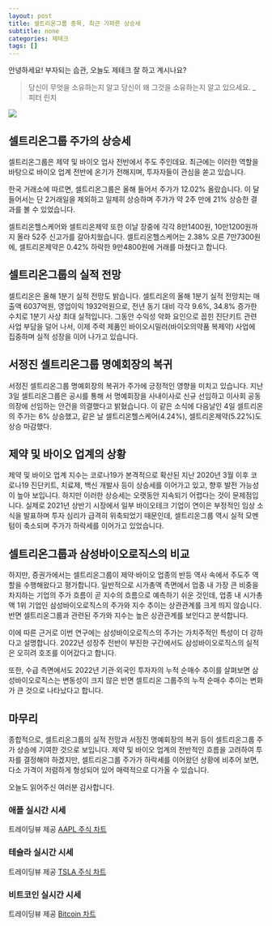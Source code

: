 ```yaml
---
layout: post
title: 셀트리온그룹 종목, 최근 가파른 상승세
subtitle: none
categories: 제테크
tags: []
---
```


안녕하세요! 부자되는 습관, 오늘도 제테크 잘 하고 계시나요?

> 당신이 무엇을 소유하는지 알고 당신이 왜 그것을 소유하는지 알고 있으세요. _ 피터 린치






![](https://source.unsplash.com/800x450/?luxury)

##  셀트리온그룹 주가의 상승세

셀트리온그룹은 제약 및 바이오 업사 전반에서 주도 주인데요. 최근에는 이러한 역할을 바탕으로 바이오 업계 전반에 온기가 전해지며, 투자자들이 관심을 쏟고 있습니다.

한국 거래소에 따르면, 셀트리온그룹은 올해 들어서 주가가 12.02% 올랐습니다. 이 달 들어서는 단 2거래일을 제외하고 일제히 상승하며 주가가 약 2주 만에 21% 상승한 결과를 볼 수 있었습니다.

셀트리온헬스케어와 셀트리온제약 또한 이날 장중에 각각 8만1400원, 10만1200원까지 올라 52주 신고가를 갈아치웠습니다. 셀트리온헬스케어는 2.38% 오른 7만7300원에, 셀트리온제약은 0.42% 하락한 9만4800원에 거래를 마쳤다고 합니다.

## 셀트리온그룹의 실적 전망

셀트리온은 올해 1분기 실적 전망도 밝습니다. 셀트리온의 올해 1분기 실적 전망치는 매출액 6037억원, 영업이익 1932억원으로, 전년 동기 대비 각각 9.6%, 34.8% 증가한 수치로 1분기 사상 최대 실적입니다. 그동안 수익성 악화 요인으로 꼽힌 진단키트 관련 사업 부담을 덜어 나서, 이제 주력 제품인 바이오시밀러(바이오의약품 복제약) 사업에 집중하며 실적 성장을 이어 나가고 있습니다.

## 서정진 셀트리온그룹 명예회장의 복귀

서정진 셀트리온그룹 명예회장의 복귀가 주가에 긍정적인 영향을 미치고 있습니다. 지난 3일 셀트리온그룹은 공시를 통해 서 명예회장을 사내이사로 신규 선임하고 이사회 공동의장에 선임하는 안건을 의결했다고 밝혔습니다. 이 같은 소식에 다음날인 4일 셀트리온의 주가는 6% 상승했고, 같은 날 셀트리온헬스케어(4.24%), 셀트리온제약(5.22%)도 상승 마감했다.

## 제약 및 바이오 업계의 상황

제약 및 바이오 업계 지수는 코로나19가 본격적으로 확산된 지난 2020년 3월 이후 코로나19 진단키트, 치료제, 백신 개발사 등이 상승세를 이어가고 있고, 향후 발전 가능성이 높아 보입니다. 하지만 이러한 상승세는 오랫동안 지속되기 어렵다는 것이 문제점입니다. 실제로 2021년 상반기 시장에서 일부 바이오테크 기업이 연이은 부정적인 임상 소식을 발표하며 투자 심리가 급격히 위축되었기 때문인데, 셀트리온그룹 역시 실적 모멘텀이 축소되며 주가가 하락세를 이어가고 있었습니다.

## 셀트리온그룹과 삼성바이오로직스의 비교

하지만, 증권가에서는 셀트리온그룹이 제약·바이오 업종의 반등 역사 속에서 주도주 역할을 수행해왔다고 평가합니다. 일반적으로 시가총액 측면에서 업종 내 가장 큰 비중을 차지하는 기업의 주가 흐름이 곧 지수의 흐름으로 예측하기 쉬운 것인데, 업종 내 시가총액 1위 기업인 삼성바이오로직스의 주가와 지수 추이는 상관관계를 크게 띄지 않습니다. 반면 셀트리온그룹과 관련된 주가와 지수는 높은 상관관계를 보인다고 분석합니다.

이에 따른 근거로 이번 연구에는 삼성바이오로직스의 주가는 가치주적인 특성이 더 강하다고 설명합니다. 2022년 성장주 전반이 부진한 구간에서도 삼성바이오로직스의 실적은 오히려 호조를 이어갔다고 합니다. 

또한, 수급 측면에서도 2022년 기관·외국인 투자자의 누적 순매수 추이를 살펴보면 삼성바이오로직스는 변동성이 크지 않은 반면 셀트리온 그룹주의 누적 순매수 추이는 변화가 큰 것으로 나타났다고 합니다.

## 마무리

종합적으로, 셀트리온그룹의 실적 전망과 서정진 명예회장의 복귀 등이 셀트리온그룹 주가 상승에 기여한 것으로 보입니다. 제약 및 바이오 업계의 전반적인 흐름을 고려하여 투자를 결정해야 하겠지만, 셀트리온그룹 주가가 하락세를 이어왔던 상황에 비추어 보면, 다소 가격이 저렴하게 형성되어 있어 매력적으로 다가올 수 있습니다.

오늘도 읽어주신 여러분 감사합니다.

### 애플 실시간 시세


<!-- TradingView Widget BEGIN -->
<div class="tradingview-widget-container">
  <div id="tradingview_6a264"></div>
  <div class="tradingview-widget-copyright">트레이딩뷰 제공 <a href="https://kr.tradingview.com/symbols/NASDAQ-AAPL/" rel="noopener" target="_blank"><span class="blue-text">AAPL 주식 차트</span></a></div>
  <script type="text/javascript" src="https://s3.tradingview.com/tv.js"></script>
  <script type="text/javascript">
  new TradingView.widget(
  {
  "autosize": true,
  "symbol": "NASDAQ:AAPL",
  "interval": "D",
  "timezone": "Asia/Seoul",
  "theme": "light",
  "style": "1",
  "locale": "kr",
  "toolbar_bg": "#f1f3f6",
  "enable_publishing": false,
  "hide_top_toolbar": true,
  "hide_legend": true,
  "save_image": false,
  "container_id": "tradingview_6a264"
}
  );
  </script>
</div>
<!-- TradingView Widget END -->


### 테슬라 실시간 시세


<!-- TradingView Widget BEGIN -->
<div class="tradingview-widget-container">
  <div id="tradingview_39d77"></div>
  <div class="tradingview-widget-copyright">트레이딩뷰 제공 <a href="https://kr.tradingview.com/symbols/NASDAQ-TSLA/" rel="noopener" target="_blank"><span class="blue-text">TSLA 주식 차트</span></a></div>
  <script type="text/javascript" src="https://s3.tradingview.com/tv.js"></script>
  <script type="text/javascript">
  new TradingView.widget(
  {
  "autosize": true,
  "symbol": "NASDAQ:TSLA",
  "interval": "D",
  "timezone": "Asia/Seoul",
  "theme": "light",
  "style": "1",
  "locale": "kr",
  "toolbar_bg": "#f1f3f6",
  "enable_publishing": false,
  "hide_top_toolbar": true,
  "hide_legend": true,
  "save_image": false,
  "container_id": "tradingview_39d77"
}
  );
  </script>
</div>
<!-- TradingView Widget END -->


### 비트코인 실시간 시세


<!-- TradingView Widget BEGIN -->
<div class="tradingview-widget-container">
  <div id="tradingview_3f91e"></div>
  <div class="tradingview-widget-copyright">트레이딩뷰 제공 <a href="https://kr.tradingview.com/symbols/BTCUSD/?exchange=BITSTAMP" rel="noopener" target="_blank"><span class="blue-text">Bitcoin 차트</span></a></div>
  <script type="text/javascript" src="https://s3.tradingview.com/tv.js"></script>
  <script type="text/javascript">
  new TradingView.widget(
  {
  "autosize": true,
  "symbol": "BITSTAMP:BTCUSD",
  "interval": "D",
  "timezone": "Asia/Seoul",
  "theme": "light",
  "style": "1",
  "locale": "kr",
  "toolbar_bg": "#f1f3f6",
  "enable_publishing": false,
  "hide_top_toolbar": true,
  "hide_legend": true,
  "save_image": false,
  "container_id": "tradingview_3f91e"
}
  );
  </script>
</div>
<!-- TradingView Widget END -->

